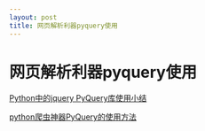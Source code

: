 ```yaml
---
layout: post
title: 网页解析利器pyquery使用
---
```


# 网页解析利器pyquery使用

[Python中的jquery PyQuery库使用小结](http://www.jb51.net/article/50069.htm)

[python爬虫神器PyQuery的使用方法](https://segmentfault.com/a/1190000005182997)
